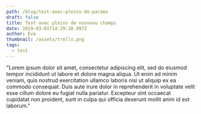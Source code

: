 ```yaml
---
path: /blog/test-avec-pleins-de-params
draft: false
title: Test avec pleins de nouveau champs
date: 2019-03-01T14:29:28.897Z
author: Eva
thumbnail: /assets/trello.png
tags:
  - test
---
```

"Lorem ipsum dolor sit amet, consectetur adipiscing elit, sed do eiusmod tempor incididunt ut labore et dolore magna aliqua. Ut enim ad minim veniam, quis nostrud exercitation ullamco laboris nisi ut aliquip ex ea commodo consequat. Duis aute irure dolor in reprehenderit in voluptate velit esse cillum dolore eu fugiat nulla pariatur. Excepteur sint occaecat cupidatat non proident, sunt in culpa qui officia deserunt mollit anim id est laborum."

